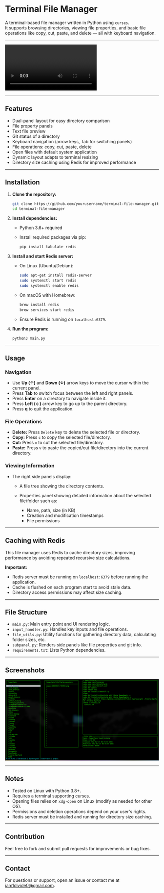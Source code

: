 
# Terminal File Manager

A terminal-based file manager written in Python using `curses`.  
It supports browsing directories, viewing file properties, and basic file operations like copy, cut, paste, and delete — all with keyboard navigation.

---

![Screen Recording](Screenshots/Video.mp4)

---
## Features

- Dual-panel layout for easy directory comparison  
- File property panels
- Text file preview
- Git status of a directory  
- Keyboard navigation (arrow keys, Tab for switching panels)  
- File operations: copy, cut, paste, delete   
- Open files with default system application  
- Dynamic layout adapts to terminal resizing  
- Directory size caching using Redis for improved performance  

---

## Installation

1. **Clone the repository:**

   ```bash
   git clone https://github.com/yourusername/terminal-file-manager.git
   cd terminal-file-manager
    ```

2. **Install dependencies:**

   * Python 3.6+ required
   * Install required packages via pip:

     ```bash
     pip install tabulate redis
     ```

3. **Install and start Redis server:**

   * On Linux (Ubuntu/Debian):

     ```bash
     sudo apt-get install redis-server
     sudo systemctl start redis
     sudo systemctl enable redis
     ```

   * On macOS with Homebrew:

     ```bash
     brew install redis
     brew services start redis
     ```

   * Ensure Redis is running on `localhost:6379`.

4. **Run the program:**

   ```bash
   python3 main.py
   ```

---

## Usage

### Navigation

* Use **Up (↑)** and **Down (↓)** arrow keys to move the cursor within the current panel.
* Press **Tab** to switch focus between the left and right panels.
* Press **Enter** on a directory to navigate inside it.
* Press **Left (←)** arrow key to go up to the parent directory.
* Press **q** to quit the application.

### File Operations

* **Delete:** Press `Delete` key to delete the selected file or directory.
* **Copy:** Press `c` to copy the selected file/directory.
* **Cut:** Press `x` to cut the selected file/directory.
* **Paste:** Press `v` to paste the copied/cut file/directory into the current directory.

### Viewing Information

* The right side panels display:

  * A file tree showing the directory contents.
  * Properties panel showing detailed information about the selected file/folder such as:

    * Name, path, size (in KB)
    * Creation and modification timestamps
    * File permissions

---

## Caching with Redis

This file manager uses Redis to cache directory sizes, improving performance by avoiding repeated recursive size calculations.


**Important:**

* Redis server must be running on `localhost:6379` before running the application.
* Cache is flushed on each program start to avoid stale data.
* Directory access permissions may affect size caching.

---

## File Structure

* `main.py`: Main entry point and UI rendering logic.
* `input_handler.py`: Handles key inputs and file operations.
* `file_utils.py`: Utility functions for gathering directory data, calculating folder sizes, etc.
* `subpanel.py`: Renders side panels like file properties and git info.
* `requirements.txt`: Lists Python dependencies.

---

## Screenshots

![Terminal File Manager UI](Screenshots/UI.png)

---

## Notes

* Tested on Linux with Python 3.8+.
* Requires a terminal supporting curses.
* Opening files relies on `xdg-open` on Linux (modify as needed for other OS).
* Permissions and deletion operations depend on your user's rights.
* Redis server must be installed and running for directory size caching.

---

## Contribution

Feel free to fork and submit pull requests for improvements or bug fixes.

---

## Contact

For questions or support, open an issue or contact me at [iam1divide0@gmail.com](mailto:iam1divide0@gmail.com).


